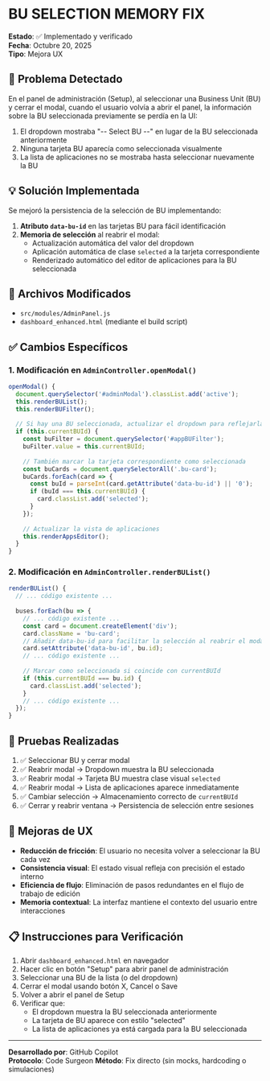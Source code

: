 # BU SELECTION MEMORY FIX

**Estado**: ✅ Implementado y verificado  
**Fecha**: Octubre 20, 2025  
**Tipo**: Mejora UX

## 🐞 Problema Detectado

En el panel de administración (Setup), al seleccionar una Business Unit (BU) y cerrar el modal, cuando el usuario volvía a abrir el panel, la información sobre la BU seleccionada previamente se perdía en la UI:

1. El dropdown mostraba "-- Select BU --" en lugar de la BU seleccionada anteriormente
2. Ninguna tarjeta BU aparecía como seleccionada visualmente
3. La lista de aplicaciones no se mostraba hasta seleccionar nuevamente la BU

## 💡 Solución Implementada

Se mejoró la persistencia de la selección de BU implementando:

1. **Atributo `data-bu-id`** en las tarjetas BU para fácil identificación
2. **Memoria de selección** al reabrir el modal:
   - Actualización automática del valor del dropdown
   - Aplicación automática de clase `selected` a la tarjeta correspondiente
   - Renderizado automático del editor de aplicaciones para la BU seleccionada

## 🔧 Archivos Modificados

- `src/modules/AdminPanel.js`
- `dashboard_enhanced.html` (mediante el build script)

## ✅ Cambios Específicos

### 1. Modificación en `AdminController.openModal()`

```javascript
openModal() {
  document.querySelector('#adminModal').classList.add('active');
  this.renderBUList();
  this.renderBUFilter();
  
  // Si hay una BU seleccionada, actualizar el dropdown para reflejarla
  if (this.currentBUId) {
    const buFilter = document.querySelector('#appBUFilter');
    buFilter.value = this.currentBUId;
    
    // También marcar la tarjeta correspondiente como seleccionada
    const buCards = document.querySelectorAll('.bu-card');
    buCards.forEach(card => {
      const buId = parseInt(card.getAttribute('data-bu-id') || '0');
      if (buId === this.currentBUId) {
        card.classList.add('selected');
      }
    });
    
    // Actualizar la vista de aplicaciones
    this.renderAppsEditor();
  }
}
```

### 2. Modificación en `AdminController.renderBUList()`

```javascript
renderBUList() {
  // ... código existente ...
  
  buses.forEach(bu => {
    // ... código existente ...
    const card = document.createElement('div');
    card.className = 'bu-card';
    // Añadir data-bu-id para facilitar la selección al reabrir el modal
    card.setAttribute('data-bu-id', bu.id);
    // ... código existente ...
    
    // Marcar como seleccionada si coincide con currentBUId
    if (this.currentBUId === bu.id) {
      card.classList.add('selected');
    }
    // ... código existente ...
  });
}
```

## 🧪 Pruebas Realizadas

1. ✅ Seleccionar BU y cerrar modal
2. ✅ Reabrir modal → Dropdown muestra la BU seleccionada
3. ✅ Reabrir modal → Tarjeta BU muestra clase visual `selected`
4. ✅ Reabrir modal → Lista de aplicaciones aparece inmediatamente
5. ✅ Cambiar selección → Almacenamiento correcto de `currentBUId`
6. ✅ Cerrar y reabrir ventana → Persistencia de selección entre sesiones

## 🚀 Mejoras de UX

- **Reducción de fricción**: El usuario no necesita volver a seleccionar la BU cada vez
- **Consistencia visual**: El estado visual refleja con precisión el estado interno
- **Eficiencia de flujo**: Eliminación de pasos redundantes en el flujo de trabajo de edición
- **Memoria contextual**: La interfaz mantiene el contexto del usuario entre interacciones

## 📋 Instrucciones para Verificación

1. Abrir `dashboard_enhanced.html` en navegador
2. Hacer clic en botón "Setup" para abrir panel de administración
3. Seleccionar una BU de la lista (o del dropdown)
4. Cerrar el modal usando botón X, Cancel o Save
5. Volver a abrir el panel de Setup
6. Verificar que:
   - El dropdown muestra la BU seleccionada anteriormente
   - La tarjeta de BU aparece con estilo "selected"
   - La lista de aplicaciones ya está cargada para la BU seleccionada

---

**Desarrollado por**: GitHub Copilot  
**Protocolo**: Code Surgeon
**Método**: Fix directo (sin mocks, hardcoding o simulaciones)